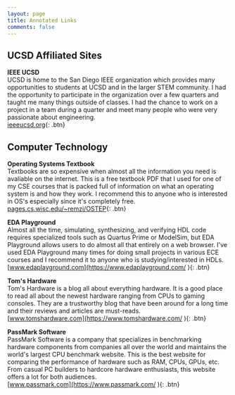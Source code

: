 ```yaml
---
layout: page
title: Annotated Links
comments: false
---
```

## UCSD Affiliated Sites
**IEEE UCSD**  
UCSD is home to the San Diego IEEE organization which provides many opportunities to students at UCSD and in the larger STEM community. I had the opportunity to participate in the organization over a few quarters and taught me many things outside of classes. I had the chance to work on a project in a team during a quarter and meet many people who were very passionate about engineering.  
[ieeeucsd.org](https://ieeeucsd.org/
){: .btn}

## Computer Technology
**Operating Systems Textbook**  
Textbooks are so expensive when almost all the information you need is avaliable on the internet. This is a free textbook PDF that I used for one of my CSE courses that is packed full of information on what an operating system is and how they work. I recommend this to anyone who is interested in OS's especially since it's completely free.  
[pages.cs.wisc.edu/~remzi/OSTEP](http://pages.cs.wisc.edu/~remzi/OSTEP/
){: .btn}

**EDA Playground**  
Almost all the time, simulating, synthesizing, and verifying HDL code requires specialized tools such as Quartus Prime or ModelSim, but EDA Playground allows users to do almost all that entirely on a web browser. I've used EDA Playground many times for doing small projects in various ECE courses and I recommend it to anyone who is studying/interested in HDLs.  
[www.edaplayground.com](https://www.edaplayground.com/
){: .btn}

**Tom's Hardware**  
Tom's Hardware is a blog all about everything hardware. It is a good place to read all about the newest hardware ranging from CPUs to gaming consoles. They are a trustworthy blog that have been around for a long time and their reviews and articles are must-reads.  
[www.tomshardware.com](https://www.tomshardware.com/
){: .btn}

**PassMark Software**  
PassMark Software is a company that specializes in benchmarking hardware components from companies all over the world and maintains the world's largest CPU benchmark website. This is the best website for comparing the performance of hardware such as RAM, CPUs, GPUs, etc. From casual PC builders to hardcore hardware enthusiasts, this website offers a lot for both audiences.  
[www.passmark.com](https://www.passmark.com/
){: .btn}


